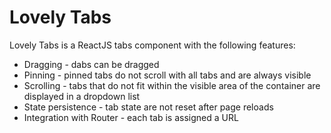 # Lovely Tabs
Lovely Tabs is a ReactJS tabs component with the following features:
- Dragging - dabs can be dragged
- Pinning - pinned tabs do not scroll with all tabs and are always visible
- Scrolling - tabs that do not fit within the visible area of the container are displayed in a dropdown list
- State persistence - tab state are not reset after page reloads
- Integration with Router - each tab is assigned a URL
